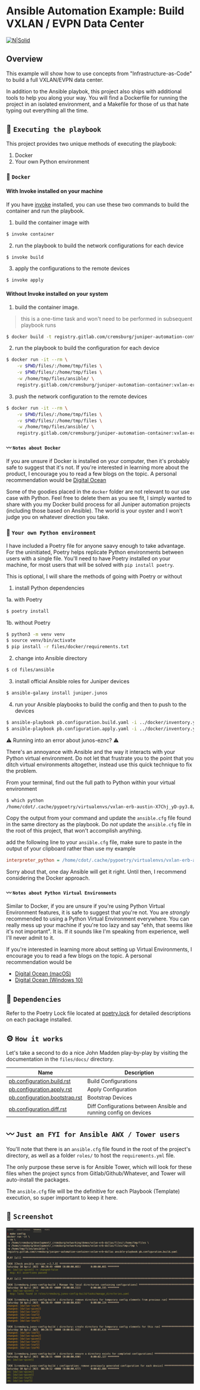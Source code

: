 # Ansible Automation Example: Build VXLAN / EVPN Data Center

[![N|Solid](https://upload.wikimedia.org/wikipedia/commons/3/31/Juniper_Networks_logo.svg)](https://junos-ansible-modules.readthedocs.io/en/stable/)

## Overview

This example will show how to use concepts from "Infrastructure-as-Code" to build a full VXLAN/EVPN data center.

In addition to the Ansible playbok, this project also ships with additional tools to help you along your way. You will find a Dockerfile for running the project in an isolated environment, and a Makefile for those of us that hate typing out everything all the time.

## 🚀 `Executing the playbook`

This project provides two unique methods of executing the playbook:

1. Docker
2. Your own Python environment

### 🐳 `Docker`

#### With Invoke installed on your machine

If you have [invoke](https://pypi.org/project/invoke/) installed, you can use these two commands to build the container and run the playbook.

1. build the container image with

```bash
$ invoke container
```

2. run the playbook to build the network configurations for each device

```bash
$ invoke build
```

3. apply the configurations to the remote devices

```bash
$ invoke apply
```

#### Without Invoke installed on your system

1. build the container image.

> this is a one-time task and won't need to be performed in subsequent playbook runs

```bash
$ docker build -t registry.gitlab.com/cremsburg/juniper-automation-container:vxlan-erb-austin files/docker/
```

2. run the playbook to build the configuration for each device

```bash
$ docker run -it --rm \
    -v $PWD/files/:/home/tmp/files \
    -v $PWD/files/:/home/tmp/files \
    -w /home/tmp/files/ansible/ \
    registry.gitlab.com/cremsburg/juniper-automation-container:vxlan-erb-austin ansible-playbook pb.configuration.build.yaml"
```

3. push the network configuration to the remote devices

```bash
$ docker run -it --rm \
    -v $PWD/files/:/home/tmp/files \
    -v $PWD/files/:/home/tmp/files \
    -w /home/tmp/files/ansible/ \
    registry.gitlab.com/cremsburg/juniper-automation-container:vxlan-erb-austin ansible-playbook pb.configuration.apply.yaml"
```

#### 〰️ `Notes about Docker`

If you are unsure if Docker is installed on your computer, then it's probably safe to suggest that it's not. If you're interested in learning more about the product, I encourage you to read a few blogs on the topic. A personal recommendation would be [Digital Ocean](https://www.digitalocean.com/community/tutorial_collections/how-to-install-and-use-docker#:~:text=Docker%20is%20an%20application%20that,on%20the%20host%20operating%20system.)

Some of the goodies placed in the `docker` folder are not relevant to our use case with Python. Feel free to delete them as you see fit, I simply wanted to share with you my Docker build process for all Juniper automation projects (including those based on Ansible). The world is your oyster and I won't judge you on whatever direction you take.

### 🐍 `Your own Python environment`

I have included a Poetry file for anyone saavy enough to take advantage. For the uninitiated, Poetry helps replicate Python environments between users with a single file. You'll need to have Poetry installed on your machine, for most users that will be solved with `pip install poetry`.

This is optional, I will share the methods of going with Poetry or without

1. install Python dependencies 

1a. with Poetry

```bash
$ poetry install
```

1b. without Poetry

```bash
$ python3 -m venv venv
$ source venv/bin/activate
$ pip install -r files/docker/requirements.txt
```

2. change into Ansible directory 

```bash
$ cd files/ansible
```

3. install official Ansible roles for Juniper devices

```bash
$ ansible-galaxy install juniper.junos
```

4. run your Ansible playbooks to build the config and then to push to the devices

```bash
$ ansible-playbook pb.configuration.build.yaml -i ../docker/inventory.yaml
$ ansible-playbook pb.configuration.apply.yaml -i ../docker/inventory.yaml
```

⚠️ Running into an error about junos-eznc? ⚠️

There's an annoyance with Ansible and the way it interacts with your Python virtual environment. Do not let that frustrate you to the point that you ditch virtual environments altogether, instead use this quick technique to fix the problem.

From your terminal, find out the full path to Python within your virtual environment

```bash
$ which python
/home/cdot/.cache/pypoetry/virtualenvs/vxlan-erb-austin-X7Chj_yD-py3.8/bin/python
```

Copy the output from your command and update the `ansible.cfg` file found in the same directory as the playbook. Do *not* update the `ansible.cfg` file in the root of this project, that won't accomplish anything.

add the following line to your `ansible.cfg` file, make sure to paste in the output of your clipboard rather than use my example

```ini
interpreter_python = /home/cdot/.cache/pypoetry/virtualenvs/vxlan-erb-austin-X7Chj_yD-py3.8/bin/python
```

Sorry about that, one day Ansible will get it right. Until then, I recommend considering the Docker approach.

#### 〰️ `Notes about Python Virtual Environments`

Similar to Docker, if you are unsure if you're using Python Virtual Environment features, it is safe to suggest that you're not. You are *strongly* recommended to using a Python Virtual Environment everywhere. You can really mess up your machine if you're too lazy and say "ehh, that seems like it's not important". It is. If it sounds like I'm speaking from experience, well I'll never admit to it.

If you're interested in learning more about setting up Virtual Environments, I encourage you to read a few blogs on the topic. A personal recommendation would be

- [Digital Ocean (macOS)](https://www.digitalocean.com/community/tutorials/how-to-install-python-3-and-set-up-a-local-programming-environment-on-macos)
- [Digital Ocean (Windows 10)](https://www.digitalocean.com/community/tutorials/how-to-install-python-3-and-set-up-a-local-programming-environment-on-windows-10)

## 📝 `Dependencies`

Refer to the Poetry Lock file located at [poetry.lock](poetry.lock) for detailed descriptions on each package installed.

## ⚙️ `How it works`

Let's take a second to do a nice John Madden play-by-play by visiting the documentation in the `files/docs/` directory.

Name | Description
---- | -----------
[pb.configuration.build.rst](files/docs/pb.configuration.build.rst)|Build Configurations
[pb.configuration.apply.rst](files/docs/pb.configuration.apply.rst)|Apply Configuration
[pb.configuration.bootstrap.rst](files/docs/pb.configuration.bootstrap.rst)|Bootstrap Devices
[pb.configuration.diff.rst](files/docs/pb.configuration.diff.rst)|Diff Configurations between Ansible and running config on devices

## 〰️ `Just an FYI for Ansible AWX / Tower users`

You'll note that there is an `ansible.cfg` file found in the root of the project's directory, as well as a folder `roles/` to host the `requirements.yml` file. 

The only purpose these serve is for Ansible Tower, which will look for these files when the project syncs from Gitlab/Github/Whatever, and Tower will auto-install the packages. 

The `ansible.cfg` file will be the definitive for each Playbook (Template) execution, so super important to keep it here.

## 📸 `Screenshot`

![pb.configure.yaml](./files/images/screenshot.png)
